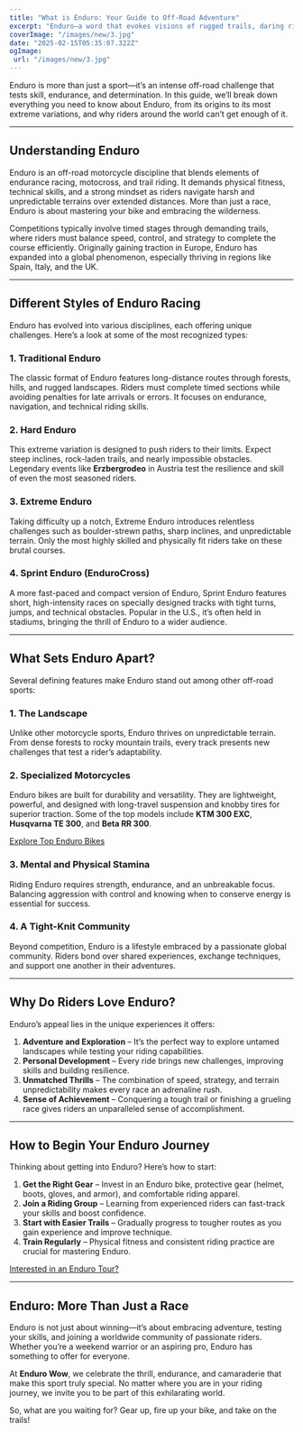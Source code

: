```yaml
---
title: "What is Enduro: Your Guide to Off-Road Adventure"
excerpt: "Enduro—a word that evokes visions of rugged trails, daring riders, and motorcycles built to conquer the wild. For enthusiasts, it’s a passion; for newcomers, it’s an exhilarating mystery. But what exactly is Enduro?"
coverImage: "/images/new/3.jpg"
date: "2025-02-15T05:35:07.322Z"
ogImage:
 url: "/images/new/3.jpg"
---
```


Enduro is more than just a sport—it’s an intense off-road challenge that tests skill, endurance, and determination. In this guide, we’ll break down everything you need to know about Enduro, from its origins to its most extreme variations, and why riders around the world can’t get enough of it.

---

## **Understanding Enduro**

Enduro is an off-road motorcycle discipline that blends elements of endurance racing, motocross, and trail riding. It demands physical fitness, technical skills, and a strong mindset as riders navigate harsh and unpredictable terrains over extended distances. More than just a race, Enduro is about mastering your bike and embracing the wilderness.

Competitions typically involve timed stages through demanding trails, where riders must balance speed, control, and strategy to complete the course efficiently. Originally gaining traction in Europe, Enduro has expanded into a global phenomenon, especially thriving in regions like Spain, Italy, and the UK.

---

## **Different Styles of Enduro Racing**

Enduro has evolved into various disciplines, each offering unique challenges. Here’s a look at some of the most recognized types:

### **1. Traditional Enduro**
The classic format of Enduro features long-distance routes through forests, hills, and rugged landscapes. Riders must complete timed sections while avoiding penalties for late arrivals or errors. It focuses on endurance, navigation, and technical riding skills.

### **2. Hard Enduro**
This extreme variation is designed to push riders to their limits. Expect steep inclines, rock-laden trails, and nearly impossible obstacles. Legendary events like **Erzbergrodeo** in Austria test the resilience and skill of even the most seasoned riders.

### **3. Extreme Enduro**
Taking difficulty up a notch, Extreme Enduro introduces relentless challenges such as boulder-strewn paths, sharp inclines, and unpredictable terrain. Only the most highly skilled and physically fit riders take on these brutal courses.

### **4. Sprint Enduro (EnduroCross)**
A more fast-paced and compact version of Enduro, Sprint Enduro features short, high-intensity races on specially designed tracks with tight turns, jumps, and technical obstacles. Popular in the U.S., it’s often held in stadiums, bringing the thrill of Enduro to a wider audience.

---

## **What Sets Enduro Apart?**

Several defining features make Enduro stand out among other off-road sports:

### **1. The Landscape**
Unlike other motorcycle sports, Enduro thrives on unpredictable terrain. From dense forests to rocky mountain trails, every track presents new challenges that test a rider’s adaptability.

### **2. Specialized Motorcycles**
Enduro bikes are built for durability and versatility. They are lightweight, powerful, and designed with long-travel suspension and knobby tires for superior traction. Some of the top models include **KTM 300 EXC**, **Husqvarna TE 300**, and **Beta RR 300**.

[Explore Top Enduro Bikes ](/bikes)

### **3. Mental and Physical Stamina**
Riding Enduro requires strength, endurance, and an unbreakable focus. Balancing aggression with control and knowing when to conserve energy is essential for success.

### **4. A Tight-Knit Community**
Beyond competition, Enduro is a lifestyle embraced by a passionate global community. Riders bond over shared experiences, exchange techniques, and support one another in their adventures.

---

## **Why Do Riders Love Enduro?**

Enduro’s appeal lies in the unique experiences it offers:

1. **Adventure and Exploration** – It’s the perfect way to explore untamed landscapes while testing your riding capabilities.
2. **Personal Development** – Every ride brings new challenges, improving skills and building resilience.
3. **Unmatched Thrills** – The combination of speed, strategy, and terrain unpredictability makes every race an adrenaline rush.
4. **Sense of Achievement** – Conquering a tough trail or finishing a grueling race gives riders an unparalleled sense of accomplishment.

---

## **How to Begin Your Enduro Journey**

Thinking about getting into Enduro? Here’s how to start:

1. **Get the Right Gear** – Invest in an Enduro bike, protective gear (helmet, boots, gloves, and armor), and comfortable riding apparel.
2. **Join a Riding Group** – Learning from experienced riders can fast-track your skills and boost confidence.
3. **Start with Easier Trails** – Gradually progress to tougher routes as you gain experience and improve technique.
4. **Train Regularly** – Physical fitness and consistent riding practice are crucial for mastering Enduro.

[Interested in an Enduro Tour? ](/tours)

---

## **Enduro: More Than Just a Race**

Enduro is not just about winning—it’s about embracing adventure, testing your skills, and joining a worldwide community of passionate riders. Whether you’re a weekend warrior or an aspiring pro, Enduro has something to offer for everyone.

At **Enduro Wow**, we celebrate the thrill, endurance, and camaraderie that make this sport truly special. No matter where you are in your riding journey, we invite you to be part of this exhilarating world.

So, what are you waiting for? Gear up, fire up your bike, and take on the trails!

